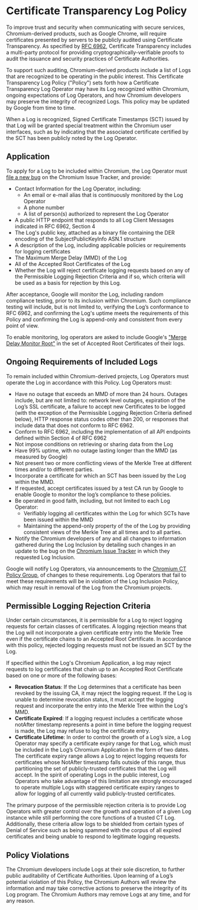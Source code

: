 # Certificate Transparency Log Policy

To improve trust and security when communicating with secure services,
Chromium-derived products, such as Google Chrome, will require certificates
presented by servers to be publicly audited using Certificate Transparency.
As specified by [RFC 6962](https://tools.ietf.org/html/rfc6962), Certificate
Transparency includes a multi-party protocol for providing
cryptographically-verifiable proofs to audit the issuance and security
practices of Certificate Authorities.

To support such auditing, Chromium-derived products include a list of Logs
that are recognized to be operating in the public interest. This Certificate
Transparency Log Policy ("Policy") sets forth how a Certificate Transparency
Log Operator may have its Log recognized within Chromium, ongoing expectations
of Log Operators, and how Chromium developers may preserve the integrity of
recognized Logs. This policy may be updated by Google from time to time.

When a Log is recognized, Signed Certificate Timestamps (SCT) issued by that
Log will be granted special treatment within the Chromium user interfaces,
such as by indicating that the associated certificate certified by the SCT has
been publicly noted by the Log Operator.

## Application

To apply for a Log to be included within Chromium, the Log Operator must
[file a new bug](https://bugs.chromium.org/p/chromium/issues/entry) on the
Chromium Issue Tracker, and provide:
  * Contact Information for the Log Operator, including:
    * An email or e-mail alias that is continuously monitored by the Log
      Operator
    * A phone number
    * A list of person(s) authorized to represent the Log Operator
  * A public HTTP endpoint that responds to all Log Client Messages indicated
    in RFC 6962, Section 4
  * The Log's public key, attached as a binary file containing the DER
    encoding of the SubjectPublicKeyInfo ASN.1 structure
  * A description of the Log, including applicable policies or requirements
    for logging certificates
  * The Maximum Merge Delay (MMD) of the Log
  * All of the Accepted Root Certificates of the Log
  * Whether the Log will reject certificate logging requests based on any of the Permissible Logging Rejection Criteria and if so, which criteria will be used as a basis for rejection by this Log.

After acceptance, Google will monitor the Log, including random compliance
testing, prior to its inclusion within Chromium. Such compliance testing will
include, but is not limited to, verifying the Log’s conformance to RFC 6962,
and confirming the Log's uptime meets the requirements of this Policy and
confirming the Log is append-only and consistent from every point of view.

To enable monitoring, log operators are asked to include Google's
["Merge Delay Monitor Root"](mmd_monitor_root.crt) in the set of Accepted Root
Certificates of their logs.

## Ongoing Requirements of Included Logs

To remain included within Chromium-derived projects, Log Operators must
operate the Log in accordance with this Policy. Log Operators must:

  * Have no outage that exceeds an MMD of more than 24 hours.
    Outages include, but are not limited to: network level outages, expiration
    of the Log’s SSL certificate, a failure to accept new Certificates to be
    logged (with the exception of the Permissible Logging Rejection Criteria defined below), HTTP response status codes other than 200, or responses that
    include data that does not conform to RFC 6962.
  * Conform to RFC 6962, including the implementation of all API endpoints
    defined within Section 4 of RFC 6962
  * Not impose conditions on retrieving or sharing data from the Log
  * Have 99% uptime, with no outage lasting longer than the MMD (as measured
    by Google) 
  * Not present two or more conflicting views of the Merkle Tree at different
    times and/or to different parties.
  * Incorporate a certificate for which an SCT has been issued by the Log
    within the MMD.
  * If requested, accept certificates issued by a test CA run by Google to
    enable Google to monitor the log’s compliance to these policies.
  * Be operated in good faith, including, but not limited to each Log
    Operator:
      * Verifiably logging all certificates within the Log for which SCTs have
        been issued within the MMD
      * Maintaining the append-only property of the of the Log by providing
        consistent views of the Merkle Tree at all times and to all parties.
  * Notify the Chromium developers of any and all changes to information
    gathered during the Log Inclusion by detailing such changes in an update
    to the bug on the [Chromium Issue Tracker](https://bugs.chromium.org/p/chromium/issues/list?q=component%3AInternals%3ENetwork%3ECertTrans)
    in which they requested Log Inclusion.

Google will notify Log Operators, via announcements to the
[Chromium CT Policy Group](https://groups.google.com/a/chromium.org/forum/#!forum/ct-policy),
of changes to these requirements. Log Operators that fail to meet these
requirements will be in violation of the Log Inclusion Policy, which may
result in removal of the Log from the Chromium projects.

## Permissible Logging Rejection Criteria

Under certain circumstances, it is permissible for a Log to reject logging requests for certain classes of certificates. A logging rejection means that the Log will not incorporate a given certificate entry into the Merkle Tree even if the certificate chains to an Accepted Root Certificate. In accordance with this policy, rejected logging requests must not be issued an SCT by the Log. 

If specified within the Log's Chromium Application, a log may reject requests to log certificates that chain up to an Accepted Root Certificate based on one or more of the following bases: 

  * **Revocation Status**: If the Log determines that a certificate has been revoked by the issuing CA, it may reject the logging request. If the Log is unable to determine revocation status, it must accept the logging request and incorporate the entry into the Merkle Tree within the Log's MMD.
  * **Certificate Expired**: If a logging request includes a certificate whose notAfter timestamp represents a point in time before the logging request is made, the Log may refuse to log the certificate entry.
  * **Certificate Lifetime**: In order to control the growth of a Log’s size, a Log Operator may specify a certificate expiry range for that Log, which must be included in the Log’s Chromium Application in the form of two dates. The certificate expiry range allows a Log to reject logging requests for certificates whose NotAfter timestamp falls outside of this range, thus partitioning the set of publicly-trusted certificates that the Log will accept. In the spirit of operating Logs in the public interest, Log Operators who take advantage of this limitation are strongly encouraged to operate multiple Logs with staggered certificate expiry ranges to allow for logging of all currently valid publicly-trusted certificates. 
  
The primary purpose of the permissible rejection criteria is to provide Log Operators with greater control over the growth and operation of a given Log instance while still performing the core functions of a trusted CT Log. Additionally, these criteria allow logs to be shielded from certain types of Denial of Service such as being spammed with the corpus of all expired certificates and being unable to respond to legitimate logging requests.

## Policy Violations

The Chromium developers include Logs at their sole discretion, to further
public auditability of Certificate Authorities. Upon learning of a Log’s
potential violation of this Policy, the Chromium Authors will review the
information and may take corrective actions to preserve the integrity of its
Log program. The Chromium Authors may remove Logs at any time, and for any
reason.
